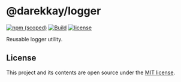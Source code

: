 # @darekkay/logger

[![npm (scoped)](https://img.shields.io/npm/v/@darekkay/logger?style=flat-square)](https://www.npmjs.com/package/@darekkay/logger)
[![Build](https://img.shields.io/github/workflow/status/darekkay/darekkay-logger/Continuous%20Integration/master?style=flat-square)](https://github.com/darekkay/darekkay-logger/actions)
[![license](https://img.shields.io/badge/license-MIT-green?style=flat-square)](https://github.com/darekkay/darekkay-logger/blob/master/LICENSE)

Reusable logger utility.

## License

This project and its contents are open source under the [MIT license](LICENSE).
